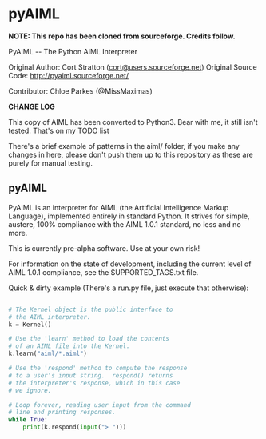 pyAIML
======

**NOTE: This repo has been cloned from sourceforge. Credits follow.**

PyAIML -- The Python AIML Interpreter

Original Author: Cort Stratton (cort@users.sourceforge.net)
Original Source Code: http://pyaiml.sourceforge.net/

Contributor: Chloe Parkes (@MissMaximas)

**CHANGE LOG**

This copy of AIML has been converted to Python3. Bear with me,
it still isn't tested. That's on my TODO list 

There's a brief example of patterns in the aiml/ folder,
if you make any changes in here, please don't push them
up to this repository as these are purely for manual testing.

pyAIML
------

PyAIML is an interpreter for AIML (the Artificial Intelligence Markup
Language), implemented entirely in standard Python.  It strives for
simple, austere, 100% compliance with the AIML 1.0.1 standard, no less
and no more.

This is currently pre-alpha software.  Use at your
own risk!

For information on the state of development, including 
the current level of AIML 1.0.1 compliance, see the
SUPPORTED_TAGS.txt file.

Quick & dirty example (There's a run.py file, just execute that otherwise):

```python

# The Kernel object is the public interface to
# the AIML interpreter.
k = Kernel()

# Use the 'learn' method to load the contents
# of an AIML file into the Kernel.
k.learn("aiml/*.aiml")

# Use the 'respond' method to compute the response
# to a user's input string.  respond() returns
# the interpreter's response, which in this case
# we ignore.

# Loop forever, reading user input from the command
# line and printing responses.
while True:
    print(k.respond(input("> ")))
```
